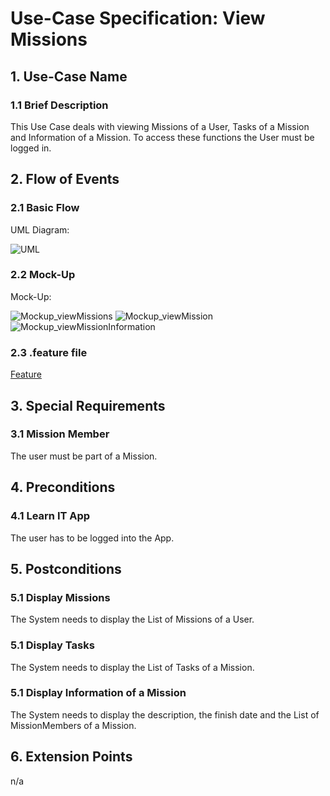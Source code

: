 # Use-Case Specification: View Missions


## 1. Use-Case Name 
### 1.1 Brief Description
This Use Case deals with viewing Missions of a User, Tasks of a Mission and Information of a Mission. To access these functions the User must be logged in.

## 2. Flow of Events
### 2.1 Basic Flow 
UML Diagram: 

![UML][]

### 2.2 Mock-Up
Mock-Up:

![Mockup_viewMissions][]
![Mockup_viewMission][]
![Mockup_viewMissionInformation][]


### 2.3 .feature file

[Feature]()

## 3. Special Requirements
### 3.1 Mission Member
The user must be part of a Mission.

## 4. Preconditions
### 4.1 Learn IT App
The user has to be logged into the App.

## 5. Postconditions 
### 5.1 Display Missions
The System needs to display the List of Missions of a User.

### 5.1 Display Tasks
The System needs to display the List of Tasks of a Mission.

### 5.1 Display Information of a Mission
The System needs to display the description, the finish date and the List of MissionMembers of a Mission.

## 6. Extension Points
n/a

<!-- picture links -->
[Mockup_viewMissions]: https://github.com/Mert-Guenduez/learnityourself/blob/master/Documentation/UC/ViewMissions/Mockup_viewMissions.png
[Mockup_viewMission]: https://github.com/Mert-Guenduez/learnityourself/blob/master/Documentation/UC/ViewMissions/Mockup_viewMission.png
[Mockup_viewMissionInformation]: https://github.com/Mert-Guenduez/learnityourself/blob/master/Documentation/UC/ViewMissions/Mockup_viewMissionInformation.png
[UML]: https://github.com/Mert-Guenduez/learnityourself/blob/master/Documentation/UC/ViewMissions/ViewMissions.png "UML Diagram"
